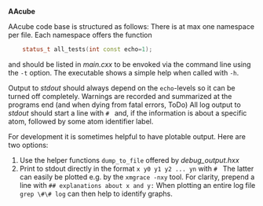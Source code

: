 **AAcube**
    
AAcube code base is structured as follows:
There is at max one namespace per file.
Each namespace offers the function
```C++
    status_t all_tests(int const echo=1);
```
and should be listed in *main.cxx* to be envoked via the command line using the `-t` option.
The executable shows a simple help when called with `-h`.

Output to *stdout* should always depend on the `echo`-levels so it can be turned off completely.
Warnings are recorded and summarized at the programs end (and when dying from fatal errors, ToDo)
All log output to *stdout* should start a line with `# ` and, if the information is about 
a specific atom, followed by some atom identifier label.

For development it is sometimes helpful to have plotable output. Here are two options:
  1. Use the helper functions `dump_to_file` offered by *debug_output.hxx*
  2. Print to stdout directly in the format `x y0 y1 y2 ... yn` with `# `
The latter can easily be plotted e.g. by the `xmgrace -nxy` tool.
For clarity, prepend a line with `## explanations about x and y:`
When plotting an entire log file `grep \#\# log` can then help to identify graphs. 

